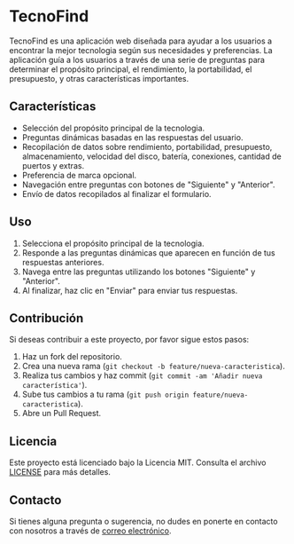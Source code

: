 # TecnoFind

TecnoFind es una aplicación web diseñada para ayudar a los usuarios a encontrar la mejor tecnologia según sus necesidades y preferencias. La aplicación guía a los usuarios a través de una serie de preguntas para determinar el propósito principal, el rendimiento, la portabilidad, el presupuesto, y otras características importantes.

## Características

- Selección del propósito principal de la tecnologia.
- Preguntas dinámicas basadas en las respuestas del usuario.
- Recopilación de datos sobre rendimiento, portabilidad, presupuesto, almacenamiento, velocidad del disco, batería, conexiones, cantidad de puertos y extras.
- Preferencia de marca opcional.
- Navegación entre preguntas con botones de "Siguiente" y "Anterior".
- Envío de datos recopilados al finalizar el formulario.


## Uso

1. Selecciona el propósito principal de la tecnologia.
2. Responde a las preguntas dinámicas que aparecen en función de tus respuestas anteriores.
3. Navega entre las preguntas utilizando los botones "Siguiente" y "Anterior".
4. Al finalizar, haz clic en "Enviar" para enviar tus respuestas.

## Contribución

Si deseas contribuir a este proyecto, por favor sigue estos pasos:

1. Haz un fork del repositorio.
2. Crea una nueva rama (`git checkout -b feature/nueva-caracteristica`).
3. Realiza tus cambios y haz commit (`git commit -am 'Añadir nueva característica'`).
4. Sube tus cambios a tu rama (`git push origin feature/nueva-caracteristica`).
5. Abre un Pull Request.

## Licencia

Este proyecto está licenciado bajo la Licencia MIT. Consulta el archivo [LICENSE](LICENSE) para más detalles.

## Contacto

Si tienes alguna pregunta o sugerencia, no dudes en ponerte en contacto con nosotros a través de [correo electrónico](mailto:jmjejuan@gmail.com).

